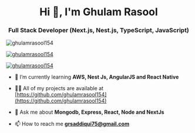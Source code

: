 <h1 align="center">Hi 👋, I'm Ghulam Rasool</h1>


<h3 align="center">Full Stack Developer (Next.js, Nest.js, TypeScript, JavaScript)</h3>


<p align="left"> <img src="https://komarev.com/ghpvc/?username=ghulamrasool154&label=Profile%20views&color=0e75b6&style=flat" alt="ghulamrasool154" /> </p>

<p align="left"> <a href="https://github.com/ryo-ma/github-profile-trophy"><img src="https://github-profile-trophy.vercel.app/?username=ghulamrasool154" alt="ghulamrasool154" /></a> </p>

<p align="left"> <a href="https://twitter.com/ghulamrasool154" target="blank"><img src="https://img.shields.io/twitter/follow/ghulamrasool154?logo=twitter&style=for-the-badge" alt="ghulamrasool154" /></a> </p>

- 🌱 I’m currently learning **AWS, Nest Js, AngularJS and React Native**

- 👨‍💻 All of my projects are available at [https://github.com/ghulamrasool154](https://github.com/ghulamrasool154)

- 💬 Ask me about **Mongodb, Express, React, Node and NextJs**

- 📫 How to reach me **grsaddiqui75@gmail.com**

